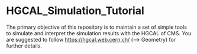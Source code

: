 # HGCAL_Simulation_Tutorial

The primary objective of this repository is to maintain a set of simple tools to simulate and interpret the simulation results with the HGCAL of CMS.
You are suggested to follow https://hgcal.web.cern.ch/ (--> Geometry) for further details. 
